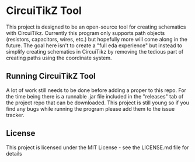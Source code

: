 # CircuiTikZ Tool
This project is designed to be an open-source tool for creating schematics with CircuiTikz. 
Currently this program only supports path objects (resistors, capacitors, wires, etc.) but hopefully more will come along in the future. 
The goal here isn't to create a "full eda experience" but instead to simplify creating schematics in CircuiTikz by removing the tedious part of creating paths using the coordinate system. 

## Running CircuiTikZ Tool
A lot of work still needs to be done before adding a proper to this repo.
For the time being there is a runnable .jar file included in the "releases" tab of the project repo that can be downloaded. 
This project is still young so if you find any bugs while running the program please add them to the issue tracker.

## License
This project is licensed under the MIT License - see the LICENSE.md file for details
